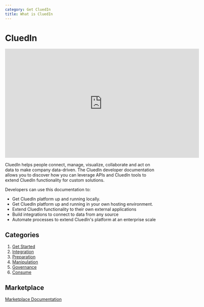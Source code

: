```yaml
---
category: Get CluedIn
title: What is CluedIn
---
```


# CluedIn

<iframe width="640" height="360" frameborder="0" allowfullscreen src="https://player.vimeo.com/video/312062542?controls=1"></iframe>

CluedIn helps people connect, manage, visualize, collaborate and act on data to make company data-driven. The CluedIn developer documentation allows you to discover how you can leverage APIs and CluedIn tools to extend CluedIn functionality for custom solutions.

Developers can use this documentation to:

- Get CluedIn platform up and running locally.
- Get CluedIn platform up and running in your own hosting environment.
- Extend CluedIn functionality to their own external applications
- Build integrations to connect to data from any source
- Automate processes to extend CluedIn's platform at an enterprise scale

## Categories

1. [Get Started](./docs/0-gettingStarted/default.md)
2. [Integration](./1-Integration/index.md)
3. [Preparation](./2-Preparation/index.md)
4. [Manipulation](./3-Preparation/index.md)
5. [Governance](./4-Governance/index.md)
6. [Consume](./5-Consume/index.md)

## Marketplace

[Marketplace Documentation](./9-MarketPlace/home.md)